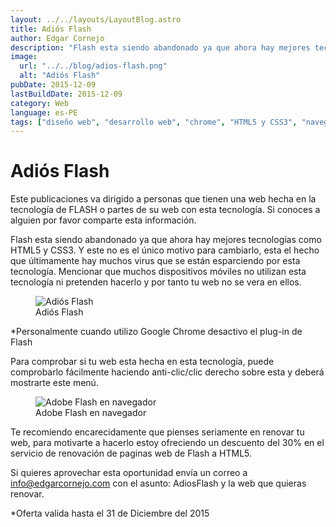 ```yaml
---
layout: ../../layouts/LayoutBlog.astro
title: Adiós Flash
author: Edgar Cornejo
description: "Flash esta siendo abandonado ya que ahora hay mejores tecnologías como HTML5 y CSS3. Y este no es el único motivo para cambiarlo, esta el hecho que últimamente hay muchos virus que se están esparciendo por esta tecnología. Mencionar que muchos dispositivos móviles no utilizan esta tecnología ni pretenden hacerlo y por tanto tu web no se vera en ellos."
image:
  url: "../../blog/adios-flash.png"
  alt: "Adiós Flash"
pubDate: 2015-12-09
lastBuildDate: 2015-12-09
category: Web
language: es-PE
tags: ["diseño web", "desarrollo web", "chrome", "HTML5 y CSS3", "navegador"]
---
```


# Adiós Flash

Este publicaciones va dirigido a personas que tienen una web hecha en la tecnología de FLASH o partes de su web con esta tecnología. Si conoces a alguien por favor comparte esta información.

Flash esta siendo abandonado ya que ahora hay mejores tecnologías como HTML5 y CSS3. Y este no es el único motivo para cambiarlo, esta el hecho que últimamente hay muchos virus que se están esparciendo por esta tecnología. Mencionar que muchos dispositivos móviles no utilizan esta tecnología ni pretenden hacerlo y por tanto tu web no se vera en ellos.

<figure>
  <img src="../../blog/adios-flash.png" alt="Adiós Flash"/>
  <figcaption>Adiós Flash</figcaption>
</figure>

*Personalmente cuando utilizo Google Chrome desactivo el plug-in de Flash

Para comprobar si tu web esta hecha en esta tecnología, puede comprobarlo fácilmente haciendo anti-clic/clic derecho sobre esta y deberá mostrarte este menú.

<figure>
  <img src="../../blog/adobe-flash.jpg" alt="Adobe Flash en navegador"/>
  <figcaption>Adobe Flash en navegador</figcaption>
</figure>

Te recomiendo encarecidamente que pienses seriamente en renovar tu web, para motivarte a hacerlo estoy ofreciendo un descuento del 30% en el servicio de renovación de paginas web de Flash a HTML5.

Si quieres aprovechar esta oportunidad envía un correo a info@edgarcornejo.com con el asunto: AdiosFlash y la web que quieras renovar.

*Oferta valida hasta el 31 de Diciembre del 2015